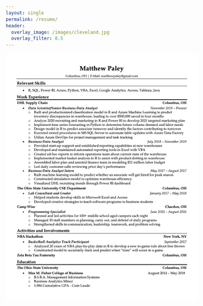 ```yaml
---
layout: single
permalink: /resume/
header:
  overlay_image: /images/cleveland.jpg
  overlay_filter: 0.5
---
```


![Matthew Paley Resume](/assets/images/resume-portfolio.png)